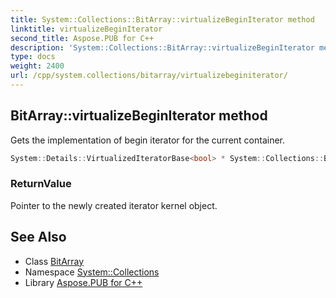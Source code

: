 ```yaml
---
title: System::Collections::BitArray::virtualizeBeginIterator method
linktitle: virtualizeBeginIterator
second_title: Aspose.PUB for C++
description: 'System::Collections::BitArray::virtualizeBeginIterator method. Gets the implementation of begin iterator for the current container in C++.'
type: docs
weight: 2400
url: /cpp/system.collections/bitarray/virtualizebeginiterator/
---
```

## BitArray::virtualizeBeginIterator method


Gets the implementation of begin iterator for the current container.

```cpp
System::Details::VirtualizedIteratorBase<bool> * System::Collections::BitArray::virtualizeBeginIterator() override
```


### ReturnValue

Pointer to the newly created iterator kernel object.

## See Also

* Class [BitArray](../)
* Namespace [System::Collections](../../)
* Library [Aspose.PUB for C++](../../../)
